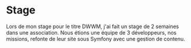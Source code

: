 # Stage
Lors de mon stage pour le titre DWWM, j'ai fait un stage de 2 semaines dans une association. 
Nous étions une équipe de 3 développeurs, nos missions, refonte de leur site sous Symfony avec une gestion de contenu.

